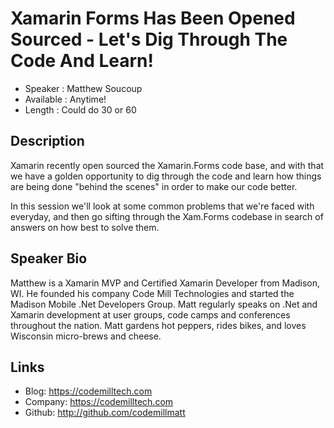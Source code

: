 Xamarin Forms Has Been Opened Sourced - Let's Dig Through The Code And Learn!
========================

* Speaker   : Matthew Soucoup
* Available : Anytime!
* Length    : Could do 30 or 60

Description
-----------

Xamarin recently open sourced the Xamarin.Forms code base, and with that we have a golden opportunity to dig through the code and learn how things are being done "behind the scenes" in order to make our code better.

In this session we'll look at some common problems that we're faced with everyday, and then go sifting through the Xam.Forms codebase in search of answers on how best to solve them.


Speaker Bio
-----------

Matthew is a Xamarin MVP and Certified Xamarin Developer from Madison, WI. He founded his company Code Mill Technologies and started the Madison Mobile .Net Developers Group.  Matt regularly speaks on .Net and Xamarin development at user groups, code camps and conferences throughout the nation. Matt gardens hot peppers, rides bikes, and loves Wisconsin micro-brews and cheese.

Links
-----

* Blog: https://codemilltech.com
* Company: https://codemilltech.com
* Github: http://github.com/codemillmatt
